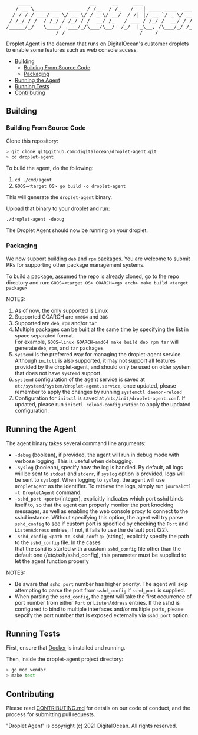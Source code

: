 <pre>
    ____                   __     __     ___                    __ 
   / __ \_________  ____  / /__  / /_   /   | ____ ____  ____  / /_
  / / / / ___/ __ \/ __ \/ / _ \/ __/  / /| |/ __ `/ _ \/ __ \/ __/
 / /_/ / /  / /_/ / /_/ / /  __/ /_   / ___ / /_/ /  __/ / / / /_  
/_____/_/   \____/ .___/_/\___/\__/  /_/  |_\__, /\___/_/ /_/\__/  
                /_/                        /____/                  
</pre>

Droplet Agent is the daemon that runs on DigitalOcean's customer droplets to enable some features such as web console access.

* [Building](#building)
  * [Building From Source Code](#building-from-source-code) 
  * [Packaging](#building-from-source-code) 
* [Running the Agent](#running-the-agent)
* [Running Tests](#running-tests)
* [Contributing](#contributing)

## Building 

### Building From Source Code
Clone this repository:

```bash
> git clone git@github.com:digitalocean/droplet-agent.git
> cd droplet-agent
```

To build the agent, do the following:

1. `cd ./cmd/agent`
2. `GOOS=<target OS> go build -o droplet-agent`

This will generate the `droplet-agent` binary. 

Upload that binary to your droplet and run:

`./droplet-agent -debug`

The Droplet Agent should now be running on your droplet.

### Packaging
We now support building `deb` and `rpm` packages. You are welcome to submit
PRs for supporting other package management systems.

To build a package, assumed the repo is already cloned, go to the repo directory and run:
`GOOS=<target OS> GOARCH=<go arch> make build <target package>`

NOTES:
1. As of now, the only supported <target OS> is Linux
2. Supported GOARCH are `amd64` and `386`
3. Supported <target package> are `deb`, `rpm` and/or `tar`
4. Multiple packages can be built at the same time by specifying the <target package> list in space separated format.  
For example, `GOOS=linux GOARCH=amd64 make build deb rpm tar` will generate `deb`, `rpm`, and `tar` packages
5. `systemd` is the preferred way for managing the droplet-agent service. Although `initctl` is also supported, it may 
not support all features provided by the droplet-agent, and should only be used on older system that does not have 
`systemd` support.
6. `systemd` configuration of the agent service is saved at `etc/systemd/system/droplet-agent.service`, once updated, 
please remember to apply the changes by running `systemctl daemon-reload`
7. Configuration for `initctl` is saved at `/etc/init/droplet-agent.conf`. If updated, please run 
`initctl reload-configuration` to apply the updated configuration.


## Running the Agent
The agent binary takes several command line arguments:
- `-debug` (boolean), if provided, the agent will run in debug mode with verbose logging. This is useful when debugging.
- `-syslog` (boolean), specify how the log is handled. By default, all logs will be sent to `stdout` and `stderr`, if 
`syslog` option is provided, logs will be sent to `syslogd`. When logging to `syslog`, the agent will use `DropletAgent`
as the identifier. To retrieve the logs, simply run `journalctl -t DropletAgent` command.
- `-sshd_port <port>`(integer), explicitly indicates which port sshd binds itself to, so that the agent can properly 
monitor the port knocking messages, as well as enabling the web console proxy to connect to the sshd instance. Without
specifying this option, the agent will try parse `sshd_config` to see if custom port is specified by checking the `Port`
and `ListenAddress` entries, if not, it falls to use the default port (22).
- `-sshd_config <path to sshd_config>` (string), explicitly specify the path to the `sshd_config` file. In the cases   
that the sshd is started with a custom `sshd_config` file other than the default one (/etc/ssh/sshd_config), this 
parameter must be supplied to let the agent function properly

NOTES:
- Be aware that `sshd_port` number has higher priority. The agent will skip attempting to parse the port from 
`sshd_config` if `sshd_port` is supplied. 
- When parsing the `sshd_config`, the agent will take the first occurrence of port number from either `Port` or 
`ListenAddress` entries. If the sshd is configured to bind to multiple interfaces and/or multiple ports, please sepcify
the port number that is exposed externally via `sshd_port` option.

## Running Tests

First, ensure that [Docker](https://www.docker.com) is installed and running.

Then, inside the droplet-agent project directory:

```bash
> go mod vendor
> make test
```

## Contributing

Please read [CONTRIBUTING.md](CONTRIBUTING.md) for details on our code of conduct, and the process for submitting pull requests.

"Droplet Agent" is copyright (c) 2021 DigitalOcean. All rights reserved.
